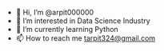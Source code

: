 - 👋 Hi, I’m @arpit000000
- 👀 I’m interested in Data Science Industry
- 🌱 I’m currently learning Python 
- 📫 How to reach me tarpit324@gmail.com

<!---
arpit000000/arpit000000 is a ✨ special ✨ repository because its `README.md` (this file) appears on your GitHub profile.
You can click the Preview link to take a look at your changes.
--->
